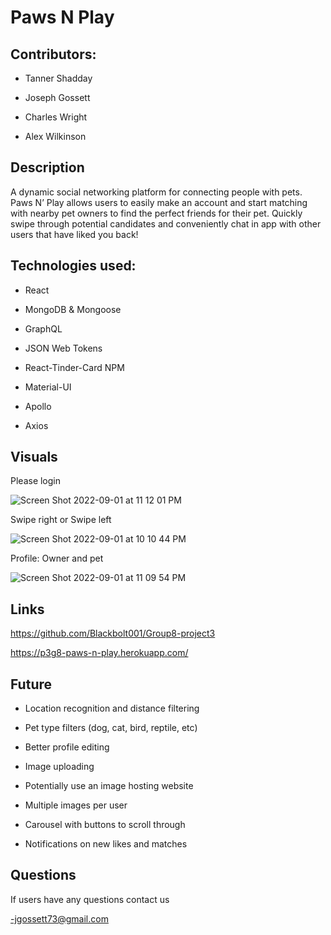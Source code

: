 # Paws N Play

## Contributors:

- Tanner Shadday

- Joseph Gossett

- Charles Wright

- Alex Wilkinson

## Description

A dynamic social networking platform for connecting people with pets.
Paws N’ Play allows users to easily make an account and start matching with nearby pet owners to find the perfect friends for their pet.
Quickly swipe through potential candidates and conveniently chat in app with other users that have liked you back! 

## Technologies used:

- React

- MongoDB & Mongoose

- GraphQL

- JSON Web Tokens

- React-Tinder-Card NPM

- Material-UI

- Apollo

- Axios


## Visuals

 Please login 

![Screen Shot 2022-09-01 at 11 12 01 PM](https://user-images.githubusercontent.com/106899178/188053069-cc885852-7086-4533-9234-de49d48e5df8.png)

 Swipe right or Swipe left

![Screen Shot 2022-09-01 at 10 10 44 PM](https://user-images.githubusercontent.com/106899178/188044712-da2bf2fb-d3ae-4af9-84dc-6b31858d2377.png)

 Profile: Owner and pet

![Screen Shot 2022-09-01 at 11 09 54 PM](https://user-images.githubusercontent.com/106899178/188053176-8ca2f43b-6fdb-4a3b-9147-c2faa0957717.png)

## Links

https://github.com/Blackbolt001/Group8-project3

https://p3g8-paws-n-play.herokuapp.com/

## Future

- Location recognition and distance filtering

- Pet type filters (dog, cat, bird, reptile, etc)

- Better profile editing

- Image uploading

- Potentially use an image hosting website

- Multiple images per user

- Carousel with buttons to scroll through

- Notifications on new likes and matches

## Questions

If users have any questions contact us 

-jgossett73@gmail.com
